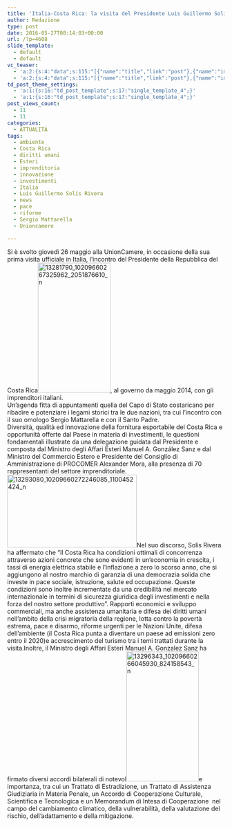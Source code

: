 ```yaml
---
title: 'Italia-Costa Rica: la visita del Presidente Luis Guillermo Solís'
author: Redazione
type: post
date: 2016-05-27T08:14:03+00:00
url: /?p=4608
slide_template:
  - default
  - default
vc_teaser:
  - 'a:2:{s:4:"data";s:115:"[{"name":"title","link":"post"},{"name":"image","image":"featured","link":"none"},{"name":"text","mode":"excerpt"}]";s:7:"bgcolor";s:0:"";}'
  - 'a:2:{s:4:"data";s:115:"[{"name":"title","link":"post"},{"name":"image","image":"featured","link":"none"},{"name":"text","mode":"excerpt"}]";s:7:"bgcolor";s:0:"";}'
td_post_theme_settings:
  - 'a:1:{s:16:"td_post_template";s:17:"single_template_4";}'
  - 'a:1:{s:16:"td_post_template";s:17:"single_template_4";}'
post_views_count:
  - 11
  - 11
categories:
  - ATTUALITÀ
tags:
  - ambiente
  - Costa Rica
  - diritti umani
  - Esteri
  - imprenditoria
  - innovazione
  - investimenti
  - Italia
  - Luis Guillermo Solís Rivera
  - news
  - pace
  - riforme
  - Sergio Mattarella
  - Unioncamere

---
```

Si è svolto giovedì 26 maggio alla UnionCamere, in occasione della sua prima visita ufficiale in Italia, l’incontro del Presidente della Repubblica del Costa Rica<img decoding="async" loading="lazy" class="size-medium wp-image-4611 alignleft" src="https://progressonline.it/wp-content/uploads/13281790_10209660267325962_2051876610_n-168x300.jpg" alt="13281790_10209660267325962_2051876610_n" width="168" height="300" />, al governo da maggio 2014, con gli imprenditori italiani.  
Un&#8217;agenda fitta di appuntamenti quella del Capo di Stato costaricano per ribadire e potenziare i legami storici tra le due nazioni, tra cui l&#8217;incontro con il suo omologo Sergio Mattarella e con il Santo Padre.  
Diversità, qualità ed innovazione della fornitura esportabile del Costa Rica e opportunità offerte dal Paese in materia di investimenti, le questioni fondamentali illustrate da una delegazione guidata dal Presidente e composta dal Ministro degli Affari Esteri Manuel A. González Sanz e dal Ministro del Commercio Estero e Presidente del Consiglio di Amministrazione di PROCOMER Alexander Mora, alla presenza di 70 rappresentanti del settore imprenditoriale.<img decoding="async" loading="lazy" class="size-medium wp-image-4615 aligncenter" src="https://progressonline.it/wp-content/uploads/13293080_10209660272246085_1100452424_n-300x168.jpg" alt="13293080_10209660272246085_1100452424_n" width="300" height="168" />Nel suo discorso, Solìs Rivera ha affermato che “Il Costa Rica ha condizioni ottimali di concorrenza attraverso azioni concrete che sono evidenti in un&#8217;economia in crescita, i tassi di energia elettrica stabile e l&#8217;inflazione a zero lo scorso anno, che si aggiungono al nostro marchio di garanzia di una democrazia solida che investe in pace sociale, istruzione, salute ed occupazione. Queste condizioni sono inoltre incrementate da una credibilità nel mercato internazionale in termini di sicurezza giuridica degli investimenti e nella forza del nostro settore produttivo&#8221;. Rapporti economici e sviluppo commerciali, ma anche assistenza umanitaria e difesa dei diritti umani nell&#8217;ambito della crisi migratoria della regione, lotta contro la povertà estrema, pace e disarmo, riforme urgenti per le Nazioni Unite, difesa dell&#8217;ambiente (il Costa Rica punta a diventare un paese ad emissioni zero entro il 2020)e accrescimento del turismo tra i temi trattati durante la visita.Inoltre, il Ministro degli Affari Esteri Manuel A. Gonzalez Sanz ha firmato diversi accordi bilaterali di notevol<img decoding="async" loading="lazy" class="size-medium wp-image-4617 alignright" src="https://progressonline.it/wp-content/uploads/13296343_10209660266045930_824158543_n-168x300.jpg" alt="13296343_10209660266045930_824158543_n" width="168" height="300" />e importanza, tra cui un Trattato di Estradizione, un Trattato di Assistenza Giudiziaria in Materia Penale, un Accordo di Cooperazione Culturale, Scientifica e Tecnologica e un Memorandum di Intesa di Cooperazione  nel campo del cambiamento climatico, della vulnerabilità, della valutazione del rischio, dell&#8217;adattamento e della mitigazione.

&nbsp;